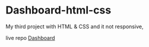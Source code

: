 # Dashboard-html-css
My third project with HTML &amp; CSS and it not responsive,

live repo <a href="https://tarek-98.github.io/Dashboard-html-css/" target="_blank">Dashboard</a>

